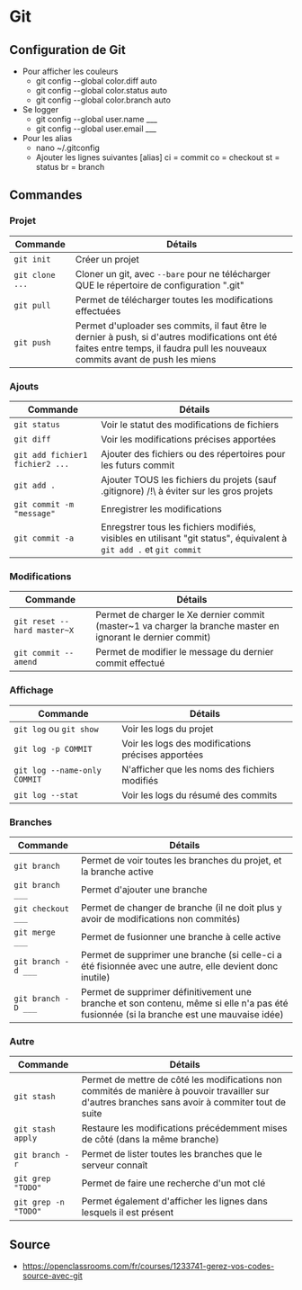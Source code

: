 # Git

## Configuration de Git
* Pour afficher les couleurs
    - git config --global color.diff auto
    - git config --global color.status auto
    - git config --global color.branch auto
* Se logger
    - git config --global user.name ___
    - git config --global user.email ___
* Pour les alias
    - nano ~/.gitconfig
    - Ajouter les lignes suivantes
        [alias]
        ci = commit
        co = checkout
        st = status
        br = branch

## Commandes

### Projet

| Commande | Détails |
|-|-|
| `git init` | Créer un projet |
| `git clone ...` | Cloner un git, avec `--bare` pour ne télécharger QUE le répertoire de configuration ".git" |
| `git pull` | Permet de télécharger toutes les modifications effectuées |
| `git push` | Permet d'uploader ses commits, il faut être le dernier à push, si d'autres modifications ont été faites entre temps, il faudra pull les nouveaux commits avant de push les miens |

### Ajouts
| Commande | Détails |
|-|-|
| `git status` | Voir le statut des modifications de fichiers |
| `git diff` | Voir les modifications précises apportées |
| `git add fichier1 fichier2 ...` | Ajouter des fichiers ou des répertoires pour les futurs commit |
| `git add .` | Ajouter TOUS les fichiers du projets (sauf .gitignore) /!\ à éviter sur les gros projets |
| `git commit -m "message" ` | Enregistrer les modifications |
| `git commit -a` | Enregstrer tous les fichiers modifiés, visibles en utilisant "git status", équivalent à `git add .` et `git commit` |

### Modifications
| Commande | Détails |
|-|-|
| `git reset --hard master~X` | Permet de charger le Xe dernier commit (master~1 va charger la branche master en ignorant le dernier commit) |
| `git commit --amend` | Permet de modifier le message du dernier commit effectué |

### Affichage
| Commande | Détails |
|-|-|
| `git log` ou `git show` | Voir les logs du projet |
| `git log -p COMMIT` | Voir les logs des modifications précises apportées |
| `git log --name-only COMMIT` | N'afficher que les noms des fichiers modifiés |
| `git log --stat` | Voir les logs du résumé des commits |

### Branches
| Commande | Détails |
|-|-|
| `git branch` | Permet de voir toutes les branches du projet, et la branche active |
| `git branch ___` | Permet d'ajouter une branche |
| `git checkout ___` | Permet de changer de branche (il ne doit plus y avoir de modifications non commités) |
| `git merge ___` | Permet de fusionner une branche à celle active |
| `git branch -d ___` | Permet de supprimer une branche (si celle-ci a été fisionnée avec une autre, elle devient donc inutile) |
| `git branch -D ___` | Permet de supprimer définitivement une branche et son contenu, même si elle n'a pas été fusionnée (si la branche est une mauvaise idée) |

### Autre
| Commande | Détails |
|-|-|
| `git stash` | Permet de mettre de côté les modifications non commités de manière à pouvoir travailler sur d'autres branches sans avoir à commiter tout de suite |
| `git stash apply` | Restaure les modifications précédemment mises de côté (dans la même branche) |
| `git branch -r` | Permet de lister toutes les branches que le serveur connaît |
| `git grep "TODO"` | Permet de faire une recherche d'un mot clé |
| `git grep -n "TODO"` | Permet également d'afficher les lignes dans lesquels il est présent |

## Source
* https://openclassrooms.com/fr/courses/1233741-gerez-vos-codes-source-avec-git
